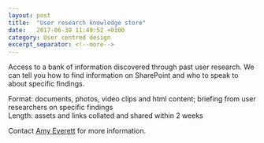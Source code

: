 ```yaml
---
layout: post
title:  "User research knowledge store"
date:   2017-06-30 11:49:52 +0100
category: User centred design
excerpt_separator: <!--more-->
---
```


Access to a bank of information discovered through past user research. We can tell you how to find information on SharePoint and who to speak to about specific findings.

Format: documents, photos, video clips and html content; briefing from user researchers on specific findings  
Length: assets and links collated and shared within 2 weeks

Contact <a href="mailto:CentreOfExcellenceCentral@digital.homeoffice.gov.uk">Amy Everett</a> for more information.

